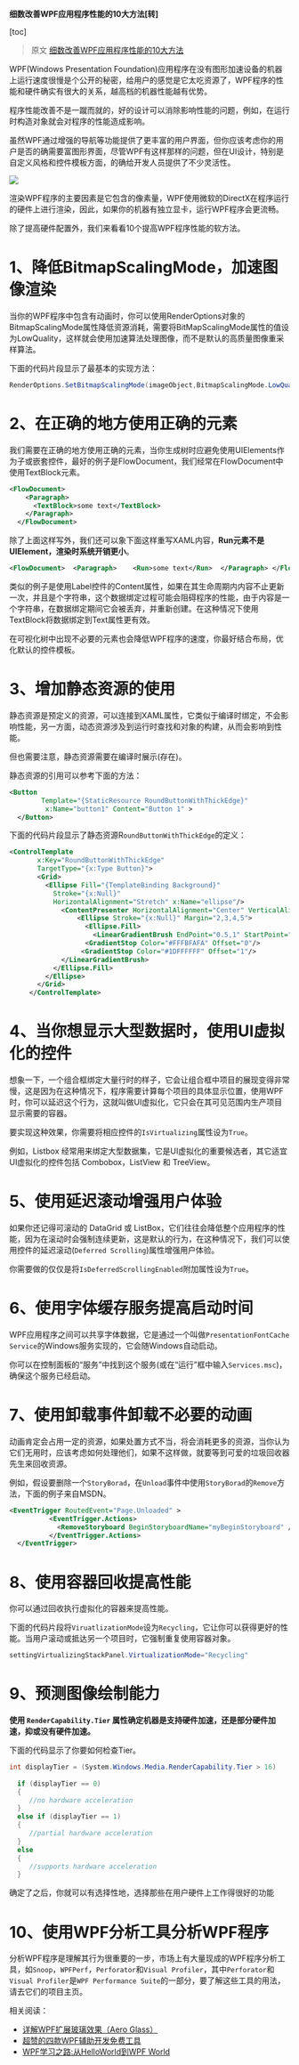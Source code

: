 **细数改善WPF应用程序性能的10大方法[转]**

[toc]

> 原文 [细数改善WPF应用程序性能的10大方法](https://www.cnblogs.com/therock/articles/2136648.html)

WPF(Windows Presentation Foundation)应用程序在没有图形加速设备的机器上运行速度很慢是个公开的秘密，给用户的感觉是它太吃资源了，WPF程序的性能和硬件确实有很大的关系，越高档的机器性能越有优势。

程序性能改善不是一蹴而就的，好的设计可以消除影响性能的问题，例如，在运行时构造对象就会对程序的性能造成影响。

虽然WPF通过增强的导航等功能提供了更丰富的用户界面，但你应该考虑你的用户是否的确需要富图形界面，尽管WPF有这样那样的问题，但在UI设计，特别是自定义风格和控件模板方面，的确给开发人员提供了不少灵活性。

![](img/20230322133229.png)

渲染WPF程序的主要因素是它包含的像素量，WPF使用微软的DirectX在程序运行的硬件上进行渲染，因此，如果你的机器有独立显卡，运行WPF程序会更流畅。

除了提高硬件配置外，我们来看看10个提高WPF程序性能的软方法。

# 1、降低BitmapScalingMode，加速图像渲染

当你的WPF程序中包含有动画时，你可以使用RenderOptions对象的BitmapScalingMode属性降低资源消耗，需要将BitMapScalingMode属性的值设为LowQuality，这样就会使用加速算法处理图像，而不是默认的高质量图像重采样算法。

下面的代码片段显示了最基本的实现方法：

```C#
RenderOptions.SetBitmapScalingMode(imageObject,BitmapScalingMode.LowQuality);
```

# 2、在正确的地方使用正确的元素

我们需要在正确的地方使用正确的元素，当你生成树时应避免使用UIElements作为子或嵌套控件，最好的例子是FlowDocument，我们经常在FlowDocument中使用TextBlock元素。

```xml
<FlowDocument>
    <Paragraph>
      <TextBlock>some text</TextBlock>
    </Paragraph>
  </FlowDocument>
```

除了上面这样写外，我们还可以象下面这样重写XAML内容，**Run元素不是UIElement，渲染时系统开销更小**。

```xml
<FlowDocument>  <Paragraph>    <Run>some text</Run>  </Paragraph> </FlowDocument>
```

类似的例子是使用Label控件的Content属性，如果在其生命周期内内容不止更新一次，并且是个字符串，这个数据绑定过程可能会阻碍程序的性能，由于内容是一个字符串，在数据绑定期间它会被丢弃，并重新创建。在这种情况下使用TextBlock将数据绑定到Text属性更有效。

在可视化树中出现不必要的元素也会降低WPF程序的速度，你最好结合布局，优化默认的控件模板。　

# 3、增加静态资源的使用

静态资源是预定义的资源，可以连接到XAML属性，它类似于编译时绑定，不会影响性能，另一方面，动态资源涉及到运行时查找和对象的构建，从而会影响到性能。

但也需要注意，静态资源需要在编译时展示(存在)。

静态资源的引用可以参考下面的方法：

```xml
<Button
        Template="{StaticResource RoundButtonWithThickEdge}"
         x:Name="button1" Content="Button 1" >
  </Button>
```

下面的代码片段显示了静态资源R`oundButtonWithThickEdge`的定义：

```xml
<ControlTemplate
       x:Key="RoundButtonWithThickEdge"
       TargetType="{x:Type Button}">
       <Grid>
         <Ellipse Fill="{TemplateBinding Background}"
           Stroke="{x:Null}"
           HorizontalAlignment="Stretch" x:Name="ellipse"/>
             <ContentPresenter HorizontalAlignment="Center" VerticalAlignment="Center"/>
                 <Ellipse Stroke="{x:Null}" Margin="2,3,4,5">
                   <Ellipse.Fill>
                     <LinearGradientBrush EndPoint="0.5,1" StartPoint="0.5,0">
                   <GradientStop Color="#FFFBFAFA" Offset="0"/>
                  <GradientStop Color="#1DFFFFFF" Offset="1"/>
             </LinearGradientBrush>
           </Ellipse.Fill>
         </Ellipse>
       </Grid>
     </ControlTemplate>
```

# 4、当你想显示大型数据时，使用UI虚拟化的控件

想象一下，一个组合框绑定大量行时的样子，它会让组合框中项目的展现变得非常慢，这是因为在这种情况下，程序需要计算每个项目的具体显示位置，使用WPF时，你可以延迟这个行为，这就叫做UI虚拟化，它只会在其可见范围内生产项目显示需要的容器。

要实现这种效果，你需要将相应控件的`IsVirtualizing`属性设为`True`。

例如，Listbox 经常用来绑定大型数据集，它是UI虚拟化的重要候选者，其它适宜UI虚拟化的控件包括 Combobox，ListView 和 TreeView。

# 5、使用延迟滚动增强用户体验

如果你还记得可滚动的 DataGrid 或 ListBox，它们往往会降低整个应用程序的性能，因为在滚动时会强制连续更新，这是默认的行为，在这种情况下，我们可以使用控件的延迟滚动(`Deferred Scrolling`)属性增强用户体验。

你需要做的仅仅是将`IsDeferredScrollingEnabled`附加属性设为`True`。

# 6、使用字体缓存服务提高启动时间

WPF应用程序之间可以共享字体数据，它是通过一个叫做`PresentationFontCache Service`的Windows服务实现的，它会随Windows自动启动。

你可以在控制面板的“服务”中找到这个服务(或在“运行”框中输入`Services.msc`)，确保这个服务已经启动。

# 7、使用卸载事件卸载不必要的动画

动画肯定会占用一定的资源，如果处置方式不当，将会消耗更多的资源，当你认为它们无用时，应该考虑如何处理他们，如果不这样做，就要等到可爱的垃圾回收器先生来回收资源。

例如，假设要删除一个`StoryBorad`，在`Unload`事件中使用`StoryBorad`的`Remove`方法，下面的例子来自MSDN。

```xml
<EventTrigger RoutedEvent="Page.Unloaded" >
          <EventTrigger.Actions>
            <RemoveStoryboard BeginStoryboardName="myBeginStoryboard" />
          </EventTrigger.Actions>
  </EventTrigger>
```

# 8、使用容器回收提高性能

你可以通过回收执行虚拟化的容器来提高性能。

下面的代码片段将`ViruatlizationMode`设为`Recycling`，它让你可以获得更好的性能。当用户滚动或抵达另一个项目时，它强制重复使用容器对象。

```C#
settingVirtualizingStackPanel.VirtualizationMode="Recycling"
```

# 9、预测图像绘制能力

**使用 `RenderCapability.Tier` 属性确定机器是支持硬件加速，还是部分硬件加速，抑或没有硬件加速。**

下面的代码显示了你要如何检查Tier。

```C#
int displayTier = (System.Windows.Media.RenderCapability.Tier > 16)
  
  if (displayTier == 0)
  {
     //no hardware acceleration
  }
  else if (displayTier == 1)
  {
     //partial hardware acceleration
  }
  else
  {
     //supports hardware acceleration
  }
```

确定了之后，你就可以有选择性地，选择那些在用户硬件上工作得很好的功能

# 10、使用WPF分析工具分析WPF程序

分析WPF程序是理解其行为很重要的一步，市场上有大量现成的WPF程序分析工具，如`Snoop`，`WPFPerf`，`Perforator`和`Visual Profiler`，其中`Perforator`和`Visual Profiler`是`WPF Performance Suite`的一部分，要了解这些工具的用法，请去它们的项目主页。

相关阅读：

- [详解WPF扩展玻璃效果（Aero Glass）](http://tech.it168.com/a2010/1008/1111/000001111226.shtml "详解WPF扩展玻璃效果（Aero Glass）")
- [超赞的四款WPF辅助开发免费工具](http://tech.it168.com/a2010/1013/1113/000001113030.shtml "超赞的四款WPF辅助开发免费工具 ")
- [WPF学习之路:从HelloWorld到WPF World](http://tech.it168.com/a2010/1019/1115/000001115519.shtml "WPF学习之路:从HelloWorld到WPF World")